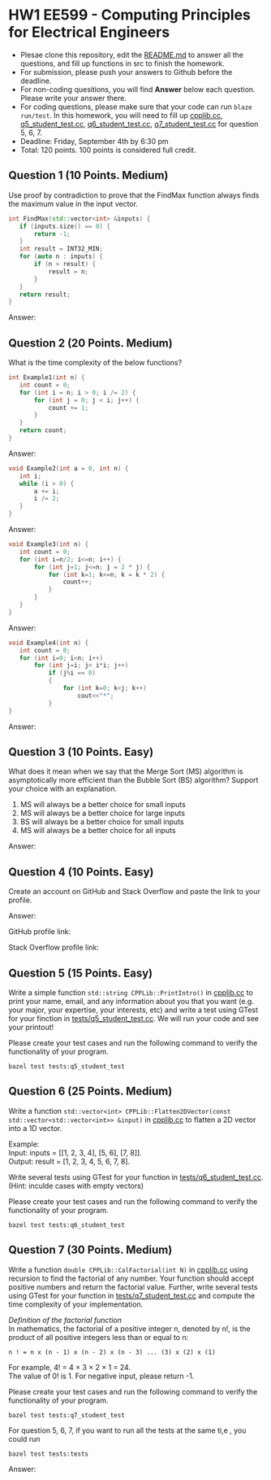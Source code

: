 
# HW1 EE599 - Computing Principles for Electrical Engineers

- Plesae clone this repository, edit the [README.md](README.md) to answer all the questions, and fill up functions in src to finish the homework.
- For submission, please push your answers to Github before the deadline.
- For non-coding quesitions, you will find **Answer** below each question. Please write your answer there.
- For coding questions, please make sure that your code can run ```blaze run/test```. In this homework, you will need to fill up [cpplib.cc](src/lib/cpplib.cc), [q5_student_test.cc](tests/q5_student_test.cc), [q6_student_test.cc](tests/q6_student_test.cc), [q7_student_test.cc](tests/q7_student_test.cc) for question  5, 6, 7.
- Deadline: Friday, September 4th by 6:30 pm
- Total: 120 points. 100 points is considered full credit.

## Question 1 (10 Points. Medium)

Use proof by contradiction to prove that the FindMax function always finds the maximum value in the input vector.

```cpp
int FindMax(std::vector<int> &inputs) {
   if (inputs.size() == 0) {
       return -1;
   }
   int result = INT32_MIN;
   for (auto n : inputs) {
       if (n > result) {
           result = n;
       }
   }
   return result;
}
```

Answer:

## Question 2 (20 Points. Medium)

What is the time complexity of the below functions?

```cpp
int Example1(int n) {
   int count = 0;
   for (int i = n; i > 0; i /= 2) {
       for (int j = 0; j < i; j++) {
           count += 1;
       }
   }
   return count;
}
```

Answer:

```cpp
void Example2(int a = 0, int n) {
   int i;
   while (i > 0) {
       a += i;
       i /= 2;
   }
}
```

Answer:

```cpp
void Example3(int n) {
   int count = 0;
   for (int i=n/2; i<=n; i++) {
       for (int j=1; j<=n; j = 2 * j) {
           for (int k=1; k<=n; k = k * 2) {
               count++;
           }
       }
   }
}
```

Answer:

```cpp
void Example4(int n) {
   int count = 0;
   for (int i=0; i<n; i++)
       for (int j=i; j< i*i; j++)
           if (j%i == 0)
           {
               for (int k=0; k<j; k++)
                   cout<<"*";
           }
}
```

Answer:

## Question 3 (10 Points. Easy)

What does it mean when we say that the Merge Sort (MS) algorithm is asymptotically more efficient than the Bubble Sort (BS) algorithm? Support your choice with an explanation.

1. MS will always be a better choice for small inputs
2. MS will always be a better choice for large inputs
3. BS will always be a better choice for small inputs
4. MS will always be a better choice for all inputs

Answer:

## Question 4 (10 Points. Easy)

Create an account on GitHub and Stack Overflow and paste the link to your profile.

Answer:

GitHub profile link:

Stack Overflow profile link:

## Question 5 (15 Points. Easy)

Write a simple function ```std::string CPPLib::PrintIntro()``` in [cpplib.cc](src/lib/cpplib.cc) to print your name, email, and any information about you that you want (e.g. your major, your expertise, your interests, etc) and write a test using GTest for your finction in [tests/q5_student_test.cc](tests/q5_student_test.cc).
We will run your code and see your printout!

Please create your test cases and run the following command to verify the functionality of your program.
```
bazel test tests:q5_student_test
```

## Question 6 (25 Points. Medium)

 Write a function ```std::vector<int> CPPLib::Flatten2DVector(const std::vector<std::vector<int>> &input)``` in [cpplib.cc](src/lib/cpplib.cc) to flatten a 2D vector into a 1D vector.

Example:\
Input: inputs = [[1, 2, 3, 4], [5, 6], [7, 8]].\
Output: result = [1, 2, 3, 4, 5, 6, 7, 8].

Write several tests using GTest for your function in [tests/q6_student_test.cc](tests/q6_student_test.cc).\
(Hint: inculde cases with empty vectors)

Please create your test cases and run the following command to verify the functionality of your program.
```
bazel test tests:q6_student_test
```

## Question 7 (30 Points. Medium)

Write a function ```double CPPLib::CalFactorial(int N)``` in [cpplib.cc](src/lib/cpplib.cc) using recursion to find the factorial of any number. Your function should accept positive numbers and return the factorial value. Further, write several tests using GTest for your function in [tests/q7_student_test.cc](tests/q7_student_test.cc) and compute the time complexity of your implementation.

*Definition of the factorial function*\
In mathematics, the factorial of a positive integer n, denoted by n!, is the product of all positive integers less than or equal to n:

```
n ! = n x (n - 1) x (n - 2) x (n - 3) ... (3) x (2) x (1)
```

For example, 4! = 4 × 3 × 2 × 1 = 24.\
The value of 0! is 1. For negative input, please return -1.

Please create your test cases and run the following command to verify the functionality of your program.
```
bazel test tests:q7_student_test
```

For question 5, 6, 7, if you want to run all the tests at the same ti,e , you could run
```
bazel test tests:tests
```

Answer:

